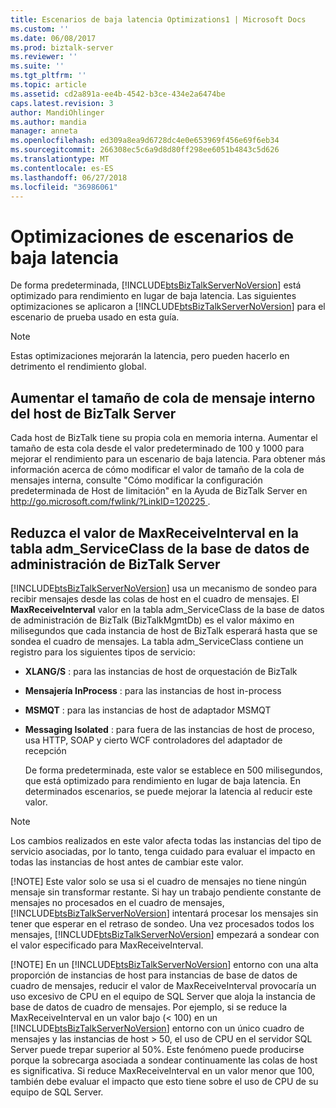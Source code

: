 ```yaml
---
title: Escenarios de baja latencia Optimizations1 | Microsoft Docs
ms.custom: ''
ms.date: 06/08/2017
ms.prod: biztalk-server
ms.reviewer: ''
ms.suite: ''
ms.tgt_pltfrm: ''
ms.topic: article
ms.assetid: cd2a891a-ee4b-4542-b3ce-434e2a6474be
caps.latest.revision: 3
author: MandiOhlinger
ms.author: mandia
manager: anneta
ms.openlocfilehash: ed309a8ea9d6728dc4e0e653969f456e69f6eb34
ms.sourcegitcommit: 266308ec5c6a9d8d80ff298ee6051b4843c5d626
ms.translationtype: MT
ms.contentlocale: es-ES
ms.lasthandoff: 06/27/2018
ms.locfileid: "36986061"
---
```

# <a name="low-latency-scenario-optimizations"></a>Optimizaciones de escenarios de baja latencia
De forma predeterminada, [!INCLUDE[btsBizTalkServerNoVersion](../includes/btsbiztalkservernoversion-md.md)] está optimizado para rendimiento en lugar de baja latencia. Las siguientes optimizaciones se aplicaron a [!INCLUDE[btsBizTalkServerNoVersion](../includes/btsbiztalkservernoversion-md.md)] para el escenario de prueba usado en esta guía.  
  
> [!NOTE]  
>  Estas optimizaciones mejorarán la latencia, pero pueden hacerlo en detrimento el rendimiento global.  
  
## <a name="increase-the-biztalk-server-host-internal-message-queue-size"></a>Aumentar el tamaño de cola de mensaje interno del host de BizTalk Server  
 Cada host de BizTalk tiene su propia cola en memoria interna. Aumentar el tamaño de esta cola desde el valor predeterminado de 100 y 1000 para mejorar el rendimiento para un escenario de baja latencia. Para obtener más información acerca de cómo modificar el valor de tamaño de la cola de mensajes interna, consulte "Cómo modificar la configuración predeterminada de Host de limitación" en la Ayuda de BizTalk Server en [ http://go.microsoft.com/fwlink/?LinkID=120225 ](http://go.microsoft.com/fwlink/?LinkID=120225).  
  
## <a name="reduce-the-maxreceiveinterval-value-in-the-admserviceclass-table-of-the-biztalk-server-management-database"></a>Reduzca el valor de MaxReceiveInterval en la tabla adm_ServiceClass de la base de datos de administración de BizTalk Server  
 [!INCLUDE[btsBizTalkServerNoVersion](../includes/btsbiztalkservernoversion-md.md)] usa un mecanismo de sondeo para recibir mensajes desde las colas de host en el cuadro de mensajes. El **MaxReceiveInterval** valor en la tabla adm_ServiceClass de la base de datos de administración de BizTalk (BizTalkMgmtDb) es el valor máximo en milisegundos que cada instancia de host de BizTalk esperará hasta que se sondea el cuadro de mensajes. La tabla adm_ServiceClass contiene un registro para los siguientes tipos de servicio:  
  
- **XLANG/S** : para las instancias de host de orquestación de BizTalk  
  
- **Mensajería InProcess** : para las instancias de host in-process  
  
- **MSMQT** : para las instancias de host de adaptador MSMQT  
  
- **Messaging Isolated** : para fuera de las instancias de host de proceso, usa HTTP, SOAP y cierto WCF controladores del adaptador de recepción  
  
  De forma predeterminada, este valor se establece en 500 milisegundos, que está optimizado para rendimiento en lugar de baja latencia. En determinados escenarios, se puede mejorar la latencia al reducir este valor.  
  
> [!NOTE]
>  Los cambios realizados en este valor afecta todas las instancias del tipo de servicio asociadas, por lo tanto, tenga cuidado para evaluar el impacto en todas las instancias de host antes de cambiar este valor.  
> 
> [!NOTE]
>  Este valor solo se usa si el cuadro de mensajes no tiene ningún mensaje sin transformar restante. Si hay un trabajo pendiente constante de mensajes no procesados en el cuadro de mensajes, [!INCLUDE[btsBizTalkServerNoVersion](../includes/btsbiztalkservernoversion-md.md)] intentará procesar los mensajes sin tener que esperar en el retraso de sondeo. Una vez procesados todos los mensajes, [!INCLUDE[btsBizTalkServerNoVersion](../includes/btsbiztalkservernoversion-md.md)] empezará a sondear con el valor especificado para MaxReceiveInterval.  
> 
> [!NOTE]
>  En un [!INCLUDE[btsBizTalkServerNoVersion](../includes/btsbiztalkservernoversion-md.md)] entorno con una alta proporción de instancias de host para instancias de base de datos de cuadro de mensajes, reducir el valor de MaxReceiveInterval provocaría un uso excesivo de CPU en el equipo de SQL Server que aloja la instancia de base de datos de cuadro de mensajes. Por ejemplo, si se reduce la MaxReceiveInterval en un valor bajo (\< 100) en un [!INCLUDE[btsBizTalkServerNoVersion](../includes/btsbiztalkservernoversion-md.md)] entorno con un único cuadro de mensajes y las instancias de host > 50, el uso de CPU en el servidor SQL Server puede trepar superior al 50%. Este fenómeno puede producirse porque la sobrecarga asociada a sondear continuamente las colas de host es significativa. Si reduce MaxReceiveInterval en un valor menor que 100, también debe evaluar el impacto que esto tiene sobre el uso de CPU de su equipo de SQL Server.